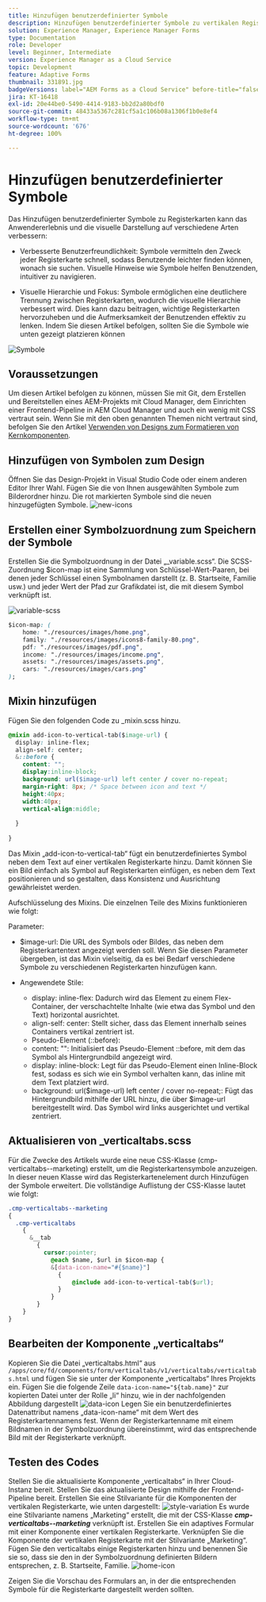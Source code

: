 ```yaml
---
title: Hinzufügen benutzerdefinierter Symbole
description: Hinzufügen benutzerdefinierter Symbole zu vertikalen Registerkarten
solution: Experience Manager, Experience Manager Forms
type: Documentation
role: Developer
level: Beginner, Intermediate
version: Experience Manager as a Cloud Service
topic: Development
feature: Adaptive Forms
thumbnail: 331891.jpg
badgeVersions: label="AEM Forms as a Cloud Service" before-title="false"
jira: KT-16418
exl-id: 20e44be0-5490-4414-9183-bb2d2a80bdf0
source-git-commit: 48433a5367c281cf5a1c106b08a1306f1b0e8ef4
workflow-type: tm+mt
source-wordcount: '676'
ht-degree: 100%

---
```


# Hinzufügen benutzerdefinierter Symbole

Das Hinzufügen benutzerdefinierter Symbole zu Registerkarten kann das Anwendererlebnis und die visuelle Darstellung auf verschiedene Arten verbessern:

* Verbesserte Benutzerfreundlichkeit: Symbole vermitteln den Zweck jeder Registerkarte schnell, sodass Benutzende leichter finden können, wonach sie suchen. Visuelle Hinweise wie Symbole helfen Benutzenden, intuitiver zu navigieren.

* Visuelle Hierarchie und Fokus: Symbole ermöglichen eine deutlichere Trennung zwischen Registerkarten, wodurch die visuelle Hierarchie verbessert wird. Dies kann dazu beitragen, wichtige Registerkarten hervorzuheben und die Aufmerksamkeit der Benutzenden effektiv zu lenken.
Indem Sie diesen Artikel befolgen, sollten Sie die Symbole wie unten gezeigt platzieren können

![Symbole](assets/icons.png)

## Voraussetzungen

Um diesen Artikel befolgen zu können, müssen Sie mit Git, dem Erstellen und Bereitstellen eines AEM-Projekts mit Cloud Manager, dem Einrichten einer Frontend-Pipeline in AEM Cloud Manager und auch ein wenig mit CSS vertraut sein. Wenn Sie mit den oben genannten Themen nicht vertraut sind, befolgen Sie den Artikel [Verwenden von Designs zum Formatieren von Kernkomponenten](https://experienceleague.adobe.com/de/docs/experience-manager-cloud-service/content/forms/adaptive-forms-authoring/authoring-adaptive-forms-core-components/create-an-adaptive-form-on-forms-cs/using-themes-in-core-components#rename-env-file-theme-folder).

## Hinzufügen von Symbolen zum Design

Öffnen Sie das Design-Projekt in Visual Studio Code oder einem anderen Editor Ihrer Wahl.
Fügen Sie die von Ihnen ausgewählten Symbole zum Bilderordner hinzu.
Die rot markierten Symbole sind die neuen hinzugefügten Symbole.
![new-icons](assets/newicons.png)

## Erstellen einer Symbolzuordnung zum Speichern der Symbole

Erstellen Sie die Symbolzuordnung in der Datei „_variable.scss“. Die SCSS-Zuordnung $icon-map ist eine Sammlung von Schlüssel-Wert-Paaren, bei denen jeder Schlüssel einen Symbolnamen darstellt (z. B. Startseite, Familie usw.) und jeder Wert der Pfad zur Grafikdatei ist, die mit diesem Symbol verknüpft ist.

![variable-scss](assets/variable_scss.png)

```css
$icon-map: (
    home: "./resources/images/home.png",
    family: "./resources/images/icons8-family-80.png",
    pdf: "./resources/images/pdf.png",
    income: "./resources/images/income.png",
    assets: "./resources/images/assets.png",
    cars: "./resources/images/cars.png"
);
```

## Mixin hinzufügen

Fügen Sie den folgenden Code zu _mixin.scss hinzu.

```css
@mixin add-icon-to-vertical-tab($image-url) {
  display: inline-flex;
  align-self: center;
  &::before {
    content: "";
    display:inline-block;
    background: url($image-url) left center / cover no-repeat;
    margin-right: 8px; /* Space between icon and text */
    height:40px;
    width:40px;
    vertical-align:middle;
    
  }
  
}
```

Das Mixin „add-icon-to-vertical-tab“ fügt ein benutzerdefiniertes Symbol neben dem Text auf einer vertikalen Registerkarte hinzu. Damit können Sie ein Bild einfach als Symbol auf Registerkarten einfügen, es neben dem Text positionieren und so gestalten, dass Konsistenz und Ausrichtung gewährleistet werden.

Aufschlüsselung des Mixins. Die einzelnen Teile des Mixins funktionieren wie folgt:

Parameter:

* $image-url: Die URL des Symbols oder Bildes, das neben dem Registerkartentext angezeigt werden soll. Wenn Sie diesen Parameter übergeben, ist das Mixin vielseitig, da es bei Bedarf verschiedene Symbole zu verschiedenen Registerkarten hinzufügen kann.

* Angewendete Stile:

   * display: inline-flex: Dadurch wird das Element zu einem Flex-Container, der verschachtelte Inhalte (wie etwa das Symbol und den Text) horizontal ausrichtet.
   * align-self: center: Stellt sicher, dass das Element innerhalb seines Containers vertikal zentriert ist.
   * Pseudo-Element (::before):
   * content: &quot;&quot;: Initialisiert das Pseudo-Element ::before, mit dem das Symbol als Hintergrundbild angezeigt wird.
   * display: inline-block: Legt für das Pseudo-Element einen Inline-Block fest, sodass es sich wie ein Symbol verhalten kann, das inline mit dem Text platziert wird.
   * background: url($image-url) left center / cover no-repeat;: Fügt das Hintergrundbild mithilfe der URL hinzu, die über $image-url bereitgestellt wird. Das Symbol wird links ausgerichtet und vertikal zentriert.

## Aktualisieren von _verticaltabs.scss

Für die Zwecke des Artikels wurde eine neue CSS-Klasse (cmp-verticaltabs--marketing) erstellt, um die Registerkartensymbole anzuzeigen. In dieser neuen Klasse wird das Registerkartenelement durch Hinzufügen der Symbole erweitert. Die vollständige Auflistung der CSS-Klasse lautet wie folgt:

```css
.cmp-verticaltabs--marketing
{
  .cmp-verticaltabs
    {
      &__tab 
        {
          cursor:pointer;
            @each $name, $url in $icon-map {
            &[data-icon-name="#{$name}"]
              {
                  @include add-icon-to-vertical-tab($url);
              }
            }
        }
    }
}
```

## Bearbeiten der Komponente „verticaltabs“

Kopieren Sie die Datei „verticaltabs.html“ aus ```/apps/core/fd/components/form/verticaltabs/v1/verticaltabs/verticaltabs.html``` und fügen Sie sie unter der Komponente „verticaltabs“ Ihres Projekts ein. Fügen Sie die folgende Zeile ```data-icon-name="${tab.name}"``` zur kopierten Datei unter der Rolle „li“ hinzu, wie in der nachfolgenden Abbildung dargestellt
![data-icon](assets/data-icons.png)
Legen Sie ein benutzerdefiniertes Datenattribut namens „data-icon-name“ mit dem Wert des Registerkartennamens fest. Wenn der Registerkartenname mit einem Bildnamen in der Symbolzuordnung übereinstimmt, wird das entsprechende Bild mit der Registerkarte verknüpft.



## Testen des Codes

Stellen Sie die aktualisierte Komponente „verticaltabs“ in Ihrer Cloud-Instanz bereit.
Stellen Sie das aktualisierte Design mithilfe der Frontend-Pipeline bereit.
Erstellen Sie eine Stilvariante für die Komponenten der vertikalen Registerkarte, wie unten dargestellt:
![style-variation](assets/verticaltab-style-variation.png)
Es wurde eine Stilvariante namens „Marketing“ erstellt, die mit der CSS-Klasse _**cmp-verticaltabs--marketing**_ verknüpft ist.
Erstellen Sie ein adaptives Formular mit einer Komponente einer vertikalen Registerkarte. Verknüpfen Sie die Komponente der vertikalen Registerkarte mit der Stilvariante „Marketing“.
Fügen Sie den verticaltabs einige Registerkarten hinzu und benennen Sie sie so, dass sie den in der Symbolzuordnung definierten Bildern entsprechen, z. B. Startseite, Familie.
![home-icon](assets/tab-name.png)

Zeigen Sie die Vorschau des Formulars an, in der die entsprechenden Symbole für die Registerkarte dargestellt werden sollten.

